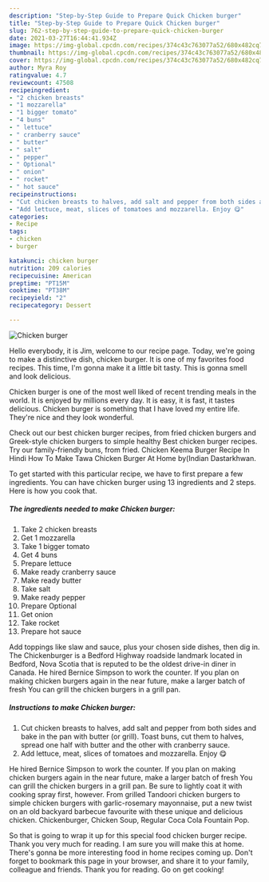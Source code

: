 ```yaml
---
description: "Step-by-Step Guide to Prepare Quick Chicken burger"
title: "Step-by-Step Guide to Prepare Quick Chicken burger"
slug: 762-step-by-step-guide-to-prepare-quick-chicken-burger
date: 2021-03-27T16:44:41.934Z
image: https://img-global.cpcdn.com/recipes/374c43c763077a52/680x482cq70/chicken-burger-recipe-main-photo.jpg
thumbnail: https://img-global.cpcdn.com/recipes/374c43c763077a52/680x482cq70/chicken-burger-recipe-main-photo.jpg
cover: https://img-global.cpcdn.com/recipes/374c43c763077a52/680x482cq70/chicken-burger-recipe-main-photo.jpg
author: Myra Roy
ratingvalue: 4.7
reviewcount: 47508
recipeingredient:
- "2 chicken breasts"
- "1 mozzarella"
- "1 bigger tomato"
- "4 buns"
- " lettuce"
- " cranberry sauce"
- " butter"
- " salt"
- " pepper"
- " Optional"
- " onion"
- " rocket"
- " hot sauce"
recipeinstructions:
- "Cut chicken breasts to halves, add salt and pepper from both sides and bake in the pan with butter (or grill). Toast buns, cut them to halves, spread one half with butter and the other with cranberry sauce."
- "Add lettuce, meat, slices of tomatoes and mozzarella. Enjoy 😋"
categories:
- Recipe
tags:
- chicken
- burger

katakunci: chicken burger 
nutrition: 209 calories
recipecuisine: American
preptime: "PT15M"
cooktime: "PT38M"
recipeyield: "2"
recipecategory: Dessert

---
```



![Chicken burger](https://img-global.cpcdn.com/recipes/374c43c763077a52/680x482cq70/chicken-burger-recipe-main-photo.jpg)

Hello everybody, it is Jim, welcome to our recipe page. Today, we're going to make a distinctive dish, chicken burger. It is one of my favorites food recipes. This time, I'm gonna make it a little bit tasty. This is gonna smell and look delicious.

Chicken burger is one of the most well liked of recent trending meals in the world. It is enjoyed by millions every day. It is easy, it is fast, it tastes delicious. Chicken burger is something that I have loved my entire life. They're nice and they look wonderful.

Check out our best chicken burger recipes, from fried chicken burgers and Greek-style chicken burgers to simple healthy Best chicken burger recipes. Try our family-friendly buns, from fried. Chicken Keema Burger Recipe In Hindi How To Make Tawa Chicken Burger At Home by(Indian Dastarkhwan.


To get started with this particular recipe, we have to first prepare a few ingredients. You can have chicken burger using 13 ingredients and 2 steps. Here is how you cook that.

<!--inarticleads1-->

##### The ingredients needed to make Chicken burger:

1. Take 2 chicken breasts
1. Get 1 mozzarella
1. Take 1 bigger tomato
1. Get 4 buns
1. Prepare  lettuce
1. Make ready  cranberry sauce
1. Make ready  butter
1. Take  salt
1. Make ready  pepper
1. Prepare  Optional
1. Get  onion
1. Take  rocket
1. Prepare  hot sauce


Add toppings like slaw and sauce, plus your chosen side dishes, then dig in. The Chickenburger is a Bedford Highway roadside landmark located in Bedford, Nova Scotia that is reputed to be the oldest drive-in diner in Canada. He hired Bernice Simpson to work the counter. If you plan on making chicken burgers again in the near future, make a larger batch of fresh You can grill the chicken burgers in a grill pan. 

<!--inarticleads2-->

##### Instructions to make Chicken burger:

1. Cut chicken breasts to halves, add salt and pepper from both sides and bake in the pan with butter (or grill). Toast buns, cut them to halves, spread one half with butter and the other with cranberry sauce.
1. Add lettuce, meat, slices of tomatoes and mozzarella. Enjoy 😋


He hired Bernice Simpson to work the counter. If you plan on making chicken burgers again in the near future, make a larger batch of fresh You can grill the chicken burgers in a grill pan. Be sure to lightly coat it with cooking spray first, however. From grilled Tandoori chicken burgers to simple chicken burgers with garlic-rosemary mayonnaise, put a new twist on an old backyard barbecue favourite with these unique and delicious chicken. Chickenburger, Chicken Soup, Regular Coca Cola Fountain Pop. 

So that is going to wrap it up for this special food chicken burger recipe. Thank you very much for reading. I am sure you will make this at home. There's gonna be more interesting food in home recipes coming up. Don't forget to bookmark this page in your browser, and share it to your family, colleague and friends. Thank you for reading. Go on get cooking!
